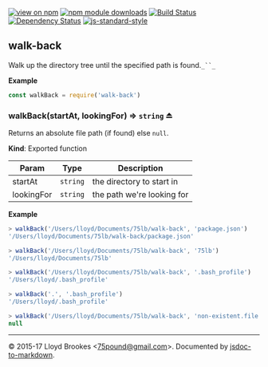 [![view on npm](http://img.shields.io/npm/v/walk-back.svg)](https://www.npmjs.org/package/walk-back)
[![npm module downloads](http://img.shields.io/npm/dt/walk-back.svg)](https://www.npmjs.org/package/walk-back)
[![Build Status](https://travis-ci.org/75lb/walk-back.svg?branch=master)](https://travis-ci.org/75lb/walk-back)
[![Dependency Status](https://david-dm.org/75lb/walk-back.svg)](https://david-dm.org/75lb/walk-back)
[![js-standard-style](https://img.shields.io/badge/code%20style-standard-brightgreen.svg)](https://github.com/feross/standard)

<a name="module_walk-back"></a>

## walk-back
Walk up the directory tree until the specified path is found.`_``_`

**Example**  
```js
const walkBack = require('walk-back')
```
<a name="exp_module_walk-back--walkBack"></a>

### walkBack(startAt, lookingFor) ⇒ <code>string</code> ⏏
Returns an absolute file path (if found) else `null`.

**Kind**: Exported function  

| Param | Type | Description |
| --- | --- | --- |
| startAt | <code>string</code> | the directory to start in |
| lookingFor | <code>string</code> | the path we're looking for |

**Example**  
```js
> walkBack('/Users/lloyd/Documents/75lb/walk-back', 'package.json')
'/Users/lloyd/Documents/75lb/walk-back/package.json'

> walkBack('/Users/lloyd/Documents/75lb/walk-back', '75lb')
'/Users/lloyd/Documents/75lb'

> walkBack('/Users/lloyd/Documents/75lb/walk-back', '.bash_profile')
'/Users/lloyd/.bash_profile'

> walkBack('.', '.bash_profile')
'/Users/lloyd/.bash_profile'

> walkBack('/Users/lloyd/Documents/75lb/walk-back', 'non-existent.file')
null
```

* * *

&copy; 2015-17 Lloyd Brookes \<75pound@gmail.com\>. Documented by [jsdoc-to-markdown](https://github.com/jsdoc2md/jsdoc-to-markdown).

